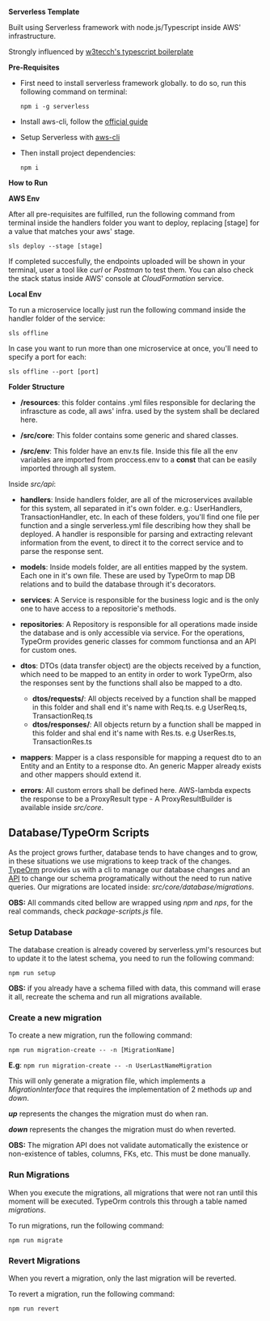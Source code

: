 **Serverless Template**

Built using Serverless framework with node.js/Typescript inside AWS' infrastructure.

Strongly influenced by [w3tecch's typescript boilerplate](https://github.com/w3tecch/express-typescript-boilerplate) 

**Pre-Requisites**


*  First need to install serverless framework globally. to do so, run this following command on terminal:

    `npm i -g serverless`


*  Install aws-cli, follow the [official guide](https://docs.aws.amazon.com/cli/latest/userguide/cli-chap-install.html)

*  Setup Serverless with [aws-cli](https://serverless.com/framework/docs/providers/aws/guide/credentials#setup-with-the-aws-cli)

*  Then install project dependencies: 

    `npm i`


**How to Run**

**AWS Env**

After all pre-requisites are fulfilled, run the following command from terminal inside the handlers folder you want to deploy, replacing [stage] for a value that matches your aws' stage.

`sls deploy --stage [stage]`

If completed succesfully, the endpoints uploaded will be shown in your terminal, user a tool like *curl* or *Postman* to test them.
You can also check the stack status inside AWS' console at *CloudFormation* service.

**Local Env**

To run a microservice locally just run the following command inside the handler folder of the service:

`sls offline`

In case you want to run more than one microservice at once, you'll need to specify a port for each:

`sls offline --port [port]`


**Folder Structure**

* **/resources**: this folder contains .yml files responsible for declaring the infrascture as code, all aws' infra. used by the system shall be declared here.

* **/src/core**: This folder contains some generic and shared classes.

* **/src/env**: This folder have an env.ts file. Inside this file all the env variables are imported from proccess.env to a **const** that can be easily imported through all system.

Inside *src/api*:

*  **handlers**: Inside handlers folder, are all of the microservices available for this system, all separated in it's own folder. e.g.: UserHandlers, TransactionHandler, etc. In each of these folders, you'll find one file per function and a single serverless.yml file describing how they shall be deployed. A handler is responsible for parsing and extracting relevant information from the event, to direct it to the correct service and to parse the response sent.

* **models**: Inside models folder, are all entities mapped by the system. Each one in it's own file. These are used by TypeOrm to map DB relations and to build the database through it's decorators.

* **services**: A Service is responsible for the business logic and is the only one to have access to a repositorie's methods. 

* **repositories**: A Repository is responsible for all operations made inside the database and is only accessible via service. For the operations, TypeOrm provides generic classes for commom functionsa and an API for custom ones.

* **dtos**: DTOs (data transfer object) are the objects received by a function, which need to be mapped to an entity in order to work TypeOrm, also the responses sent by the functions shall also be mapped to a dto.
    * **dtos/requests/**: All objects received by a function shall be mapped in this folder and shall end it's name with Req.ts. e.g UserReq.ts, TransactionReq.ts
    * **dtos/responses/**: All objects return by a function shall be mapped in this folder and shal end it's name with Res.ts. e.g UserRes.ts, TransactionRes.ts

* **mappers**: Mapper is a class responsible for mapping a request dto to an Entity and an Entity to a response dto. An generic Mapper already exists and other mappers should extend it.

* **errors**: All custom errors shall be defined here. AWS-lambda expects the response to be a ProxyResult type - A ProxyResultBuilder is available inside *src/core*.


## **Database/TypeOrm Scripts**
As the project grows further, database tends to have changes and to grow, in these situations we use migrations to keep track of the changes. [TypeOrm](https://typeorm.io/#/) provides us
with a cli to manage our database changes and an [API](https://typeorm.io/#/migrations/using-migration-api-to-write-migrations) to change our schema programatically without the need to run native queries.
Our migrations are located inside: *src/core/database/migrations*.

**OBS:** All commands cited bellow are wrapped using *npm* and *nps*, for the real commands, check *package-scripts.js* file.

### **Setup Database**
The database creation is already covered by serverless.yml's resources but to update it to the latest schema, you need to run the following command:

`npm run setup`

**OBS:** if you already have a schema filled with data, this command will erase it all, recreate the schema and run all migrations available.

### **Create a new migration**
To create a new migration, run the following command:

`npm run migration-create -- -n [MigrationName]`

**E.g**: `npm run migration-create -- -n UserLastNameMigration`

This will only generate a migration file, which implements a *MigrationInterface* that requires the implementation of 2 methods *up* and *down*.

***up*** represents the changes the migration must do when ran.

***down*** represents the changes the migration must do when reverted.

**OBS:** The migration API does not validate automatically the existence or non-existence of tables, columns, FKs, etc. This must be done manually.


### **Run Migrations**
When you execute the migrations, all migrations that were not ran until this moment will be executed. TypeOrm controls this through a table named *migrations*.

To run migrations, run the following command:

`npm run migrate`

### **Revert Migrations**
When you revert a migration, only the last migration will be reverted.

To revert a migration, run the following command:

`npm run revert`


